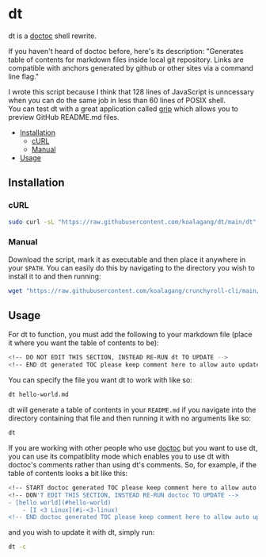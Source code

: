 # dt
dt is a [doctoc](https://github.com/thlorenz/doctoc) shell rewrite.

If you haven't heard of doctoc before, here's its description: "Generates table of contents for markdown files inside local git repository. Links are compatible with anchors generated by github or other sites via a command line flag."

I wrote this script because I think that 128 lines of JavaScript is unncessary when you can do the same job in less than 60 lines of POSIX shell.\
You can test dt with a great application called [grip](https://github.com/joeyespo/grip) which allows you to preview GitHub README.md files.

<!-- DO NOT EDIT THIS SECTION, INSTEAD RE-RUN dt TO UPDATE -->
- [Installation](#installation)
	- [cURL](#curl)
	- [Manual](#manual)
- [Usage](#usage)
<!-- END dt generated TOC please keep comment here to allow auto update -->

## Installation

### cURL

```sh
sudo curl -sL "https://raw.githubusercontent.com/koalagang/dt/main/dt" -o /usr/bin/dt
```

### Manual

Download the script, mark it as executable and then place it anywhere in your `$PATH`.
You can easily do this by navigating to the directory you wish to install it to and then running:
```sh
wget "https://raw.githubusercontent.com/koalagang/crunchyroll-cli/main/crunchyroll-cli" && chmod +x crunchyroll-cli
```

## Usage

For dt to function, you must add the following to your markdown file (place it where you want the table of contents to be):
```sh
<!-- DO NOT EDIT THIS SECTION, INSTEAD RE-RUN dt TO UPDATE -->
<!-- END dt generated TOC please keep comment here to allow auto update -->
```

You can specify the file you want dt to work with like so:
```sh
dt hello-world.md
```
dt will generate a table of contents in your `README.md` if you navigate into the directory containing that file and then running it with no arguments like so:
```sh
dt
```
If you are working with other people who use [doctoc](https://github.com/thlorenz/doctoc) but you want to use dt, you can use its compatiblity mode which enables you to use dt with doctoc's comments rather than using dt's comments. So, for example, if the table of contents looks a bit like this:
```sh
<!-- START doctoc generated TOC please keep comment here to allow auto update -->
<!-- DON'T EDIT THIS SECTION, INSTEAD RE-RUN doctoc TO UPDATE -->
- [hello world](#hello-world)
	- [I <3 Linux](#i-<3-linux)
<!-- END doctoc generated TOC please keep comment here to allow auto update -->
```
and you wish to update it with dt, simply run:
```sh
dt -c
```
